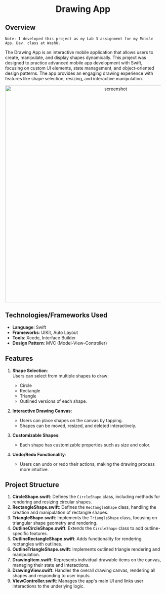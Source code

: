 <div align="center">
    <h1 id="Header">Drawing App</h1>
</div>


## Overview
```
Note: I developed this project as my Lab 3 assignment for my Mobile App. Dev. class at WashU.
```

The Drawing App is an interactive mobile application that allows users to create, manipulate, and display shapes dynamically. This project was designed to practice advanced mobile app development with Swift, focusing on custom UI elements, state management, and object-oriented design patterns. The app provides an engaging drawing experience with features like shape selection, resizing, and interactive manipulation.

<div align="center">
    <img src="Drawing-Vertical.png" alt="screenshot" height="700px">
</div>

## Technologies/Frameworks Used
- **Language**: Swift
- **Frameworks**: UIKit, Auto Layout
- **Tools**: Xcode, Interface Builder
- **Design Pattern**: MVC (Model-View-Controller)

## Features
1. **Shape Selection**:  
   Users can select from multiple shapes to draw:
   - Circle
   - Rectangle
   - Triangle
   - Outlined versions of each shape.

2. **Interactive Drawing Canvas**:  
   - Users can place shapes on the canvas by tapping.
   - Shapes can be moved, resized, and deleted interactively.

3. **Customizable Shapes**:  
   - Each shape has customizable properties such as size and color.

4. **Undo/Redo Functionality**:  
   - Users can undo or redo their actions, making the drawing process more intuitive.

## Project Structure
1. **CircleShape.swift**: Defines the `CircleShape` class, including methods for rendering and resizing circular shapes.
2. **RectangleShape.swift**: Defines the `RectangleShape` class, handling the creation and manipulation of rectangle shapes.
3. **TriangleShape.swift**: Implements the `TriangleShape` class, focusing on triangular shape geometry and rendering.
4. **OutlineCircleShape.swift**: Extends the `CircleShape` class to add outline-specific features.
5. **OutlineRectangleShape.swift**: Adds functionality for rendering rectangles with outlines.
6. **OutlineTriangleShape.swift**: Implements outlined triangle rendering and manipulation.
7. **DrawingItem.swift**: Represents individual drawable items on the canvas, managing their state and interactions.
8. **DrawingView.swift**: Handles the overall drawing canvas, rendering all shapes and responding to user inputs.
9. **ViewController.swift**: Manages the app's main UI and links user interactions to the underlying logic.

